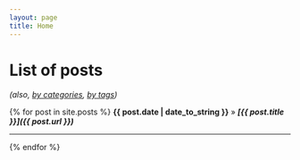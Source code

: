 ```yaml
---
layout: page
title: Home
---
```

# [](#list-of-posts)List of posts
_(also, [by categories](blog/categories.html), [by tags](blog/tags.html))_


{% for post in site.posts %}
  **{{ post.date | date_to_string }}** » _**[{{ post.title }}]({{ post.url }})**_
  * * *
{% endfor %}
